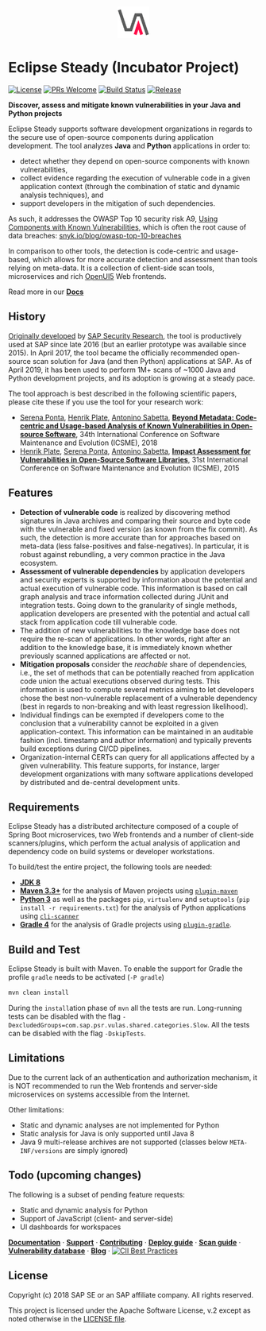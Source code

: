 <p align="center">
    <a href="https://eclipse.github.io/steady/">
        <img height="64" src="docs/public/content/images/vulas.png">
    </a>
</p>

# Eclipse Steady (Incubator Project)
[![License](https://img.shields.io/badge/license-Apache%202.0-blue.svg)](LICENSE.txt) [![PRs Welcome](https://img.shields.io/badge/PRs-welcome-brightgreen.svg)](CONTRIBUTING.md) [![Build Status](https://travis-ci.org/eclipse/steady.svg?branch=master)](https://travis-ci.org/eclipse/steady) [![Release](https://img.shields.io/github/release/eclipse/steady.svg)](https://github.com/eclipse/steady/releases)

**Discover, assess and mitigate known vulnerabilities in your Java and Python projects**

Eclipse Steady supports software development organizations in regards to the secure use of open-source components during application development. The tool analyzes **Java** and **Python** applications in order to:

- detect whether they depend on open-source components with known vulnerabilities,
- collect evidence regarding the execution of vulnerable code in a given application context (through the combination of static and dynamic analysis techniques), and
- support developers in the mitigation of such dependencies.

As such, it addresses the OWASP Top 10 security risk A9, [Using Components with Known Vulnerabilities](https://www.owasp.org/index.php/Top_10-2017_A9-Using_Components_with_Known_Vulnerabilities), which is often the root cause of data breaches: [snyk.io/blog/owasp-top-10-breaches](https://snyk.io/blog/owasp-top-10-breaches/)

In comparison to other tools, the detection is code-centric and usage-based, which allows for more accurate detection and assessment than tools relying on meta-data.  It is a collection of client-side scan tools, microservices and rich [OpenUI5](https://openui5.hana.ondemand.com/) Web frontends.

Read more in our [**Docs**](https://sap.github.io/vulnerability-assessment-tool/)

## History

[Originally developed](https://scholar.google.com/citations?user=FOEVZyYAAAAJ&hl=en) by [SAP Security Research](https://www.sap.com/documents/2017/12/cc047065-e67c-0010-82c7-eda71af511fa.html), the tool is productively used at SAP since late 2016 (but an earlier prototype was available since 2015). In April 2017, the tool became the officially recommended open-source scan solution for Java (and then Python) applications at SAP. As of April 2019, it has been used to perform 1M+ scans of ~1000 Java and Python development projects, and its adoption is growing at a steady pace.

The tool approach is best described in the following scientific papers, please cite these if you use the tool for your research work:

- [Serena Ponta](https://scholar.google.com/citations?hl=en&user=DFVwF6sAAAAJ), [Henrik Plate](https://scholar.google.com/citations?user=Kaleo5YAAAAJ&hl=en), [Antonino Sabetta](https://scholar.google.com/citations?hl=en&user=BhcceV8AAAAJ), [**Beyond Metadata: Code-centric and Usage-based Analysis of Known Vulnerabilities in Open-source Software**](https://arxiv.org/abs/1806.05893), 34th International Conference on Software Maintenance and Evolution (ICSME), 2018
- [Henrik Plate](https://scholar.google.com/citations?user=Kaleo5YAAAAJ&hl=en), [Serena Ponta](https://scholar.google.com/citations?hl=en&user=DFVwF6sAAAAJ), [Antonino Sabetta](https://scholar.google.com/citations?hl=en&user=BhcceV8AAAAJ), [**Impact Assessment for Vulnerabilities in Open-Source Software Libraries**](https://arxiv.org/pdf/1504.04971.pdf), 31st International Conference on Software Maintenance and Evolution (ICSME), 2015

## Features

- **Detection of vulnerable code** is realized by discovering method signatures in Java archives and comparing their source and byte code with the vulnerable and fixed version (as known from the fix commit). As such, the detection is more accurate than for approaches based on meta-data (less false-positives and false-negatives). In particular, it is robust against rebundling, a very common practice in the Java ecosystem.
- **Assessment of vulnerable dependencies** by application developers and security experts is supported by information about the potential and actual execution of vulnerable code. This information is based on call graph analysis and trace information collected during JUnit and integration tests. Going down to the granularity of single methods, application developers are presented with the potential and actual call stack from application code till vulnerable code.
- The addition of new vulnerabilities to the knowledge base does not require the re-scan of applications. In other words, right after  an addition to the knowledge base, it is immediately known whether previously scanned applications are affected or not.
- **Mitigation proposals** consider the _reachable_ share of dependencies, i.e., the set of methods that can be potentially reached from application code union the actual executions observed during tests. This information is used to compute several metrics aiming to let developers chose the best non-vulnerable replacement of a vulnerable dependency (best in regards to non-breaking and with least regression likelihood).
- Individual findings can be exempted if developers come to the conclusion that a vulnerability cannot be exploited in a given application-context. This information can be maintained in an auditable fashion (incl. timestamp and author information) and typically prevents build exceptions during CI/CD pipelines.
- Organization-internal CERTs can query for all applications affected by a given vulnerability. This feature supports, for instance, larger development organizations with many software applications developed by distributed and de-central development units.

## Requirements

Eclipse Steady has a distributed architecture composed of a couple of Spring Boot microservices, two Web frontends and a number of client-side scanners/plugins, which perform the actual analysis of application and dependency code on build systems or developer workstations.

To build/test the entire project, the following tools are needed:

- **[JDK 8](https://www.oracle.com/technetwork/java/javase/downloads/index.html)**
- **[Maven 3.3+](https://maven.apache.org/download.cgi)** for the analysis of Maven projects using [`plugin-maven`](https://github.com/SAP/vulnerability-assessment-tool/tree/master/plugin-maven)
- **[Python 3](https://www.python.org/downloads/)** as well as the packages `pip`, `virtualenv` and `setuptools` (`pip install -r requirements.txt`) for the analysis of Python applications using [`cli-scanner`](https://github.com/SAP/vulnerability-assessment-tool/tree/master/cli-scanner)
- **[Gradle 4](https://gradle.org/install/)** for the analysis of Gradle projects using [`plugin-gradle`](https://github.com/SAP/vulnerability-assessment-tool/tree/master/plugin-gradle).

## Build and Test

Eclipse Steady is built with Maven. To enable the support for Gradle the profile `gradle` needs to be activated (`-P gradle`)

```sh
mvn clean install
```

During the `install`ation phase of `mvn` all the tests are run. Long-running tests can be disabled with the flag `-DexcludedGroups=com.sap.psr.vulas.shared.categories.Slow`. All the tests can be disabled with the flag `-DskipTests`.

## Limitations

Due to the current lack of an authentication and authorization mechanism, it is NOT recommended to run the Web frontends and server-side microservices on systems accessible from the Internet.

Other limitations:

- Static and dynamic analyses are not implemented for Python
- Static analysis for Java is only supported until Java 8
- Java 9 multi-release archives are not supported (classes below `META-INF/versions` are simply ignored)

## Todo (upcoming changes)

The following is a subset of pending feature requests:

- Static and dynamic analysis for Python
- Support of JavaScript (client- and server-side)
- UI dashboards for workspaces

[**Documentation**](https://eclipse.github.io/steady/user/) · [**Support**](https://eclipse.github.io/steady/user/support/) · [**Contributing**](https://eclipse.github.io/steady/contributor/) · [**Deploy guide**](https://eclipse.github.io/steady/admin/tutorials/docker/) · [**Scan guide**](https://eclipse.github.io/steady/user/tutorials/) · [**Vulnerability database**](https://eclipse.github.io/steady/vuln_db/) · [**Blog**](https://blogs.sap.com/tag/vulas/) · [![CII Best Practices](https://bestpractices.coreinfrastructure.org/projects/2605/badge)](https://bestpractices.coreinfrastructure.org/projects/2605)

## License

Copyright (c) 2018 SAP SE or an SAP affiliate company. All rights reserved.

This project is licensed under the Apache Software License, v.2 except as noted otherwise in the [LICENSE file](LICENSE.txt).
